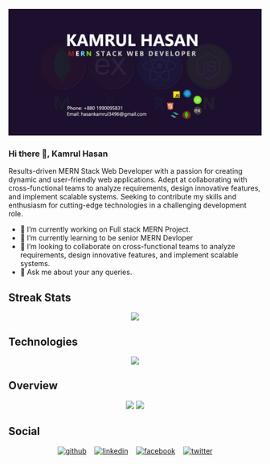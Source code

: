 [![An old rock in the desert](./assets/images/gitHubBanner.jpg "Shiprock, New Mexico by Beau Rogers")](https://www.linkedin.com/in/kamrulhasan-wd/)

### Hi there 👋, Kamrul Hasan

Results-driven MERN Stack Web Developer with a passion for creating dynamic and user-friendly web applications. Adept at collaborating with cross-functional teams to analyze requirements, design innovative features, and implement scalable systems. Seeking to contribute my skills and enthusiasm for cutting-edge technologies in a challenging development role.

- 🔭 I’m currently working on Full stack MERN Project.
- 🌱 I’m currently learning to be senior MERN Devloper
- 👯 I’m looking to collaborate on cross-functional teams to analyze requirements, design innovative features, and implement scalable systems.
- 💬 Ask me about your any queries.

## Streak Stats

<a style="display:flex; gap:16px; justify-content:center;
    flex-wrap:wrap;"  href="https://git.io/streak-stats"> <img src="https://github-readme-streak-stats.herokuapp.com?user=kamrulhasan833&theme=dark&hide_border=true&card_width=600&background=1D102E"/></a>

## Technologies

<a style="display:flex; gap:16px; justify-content:center;
    flex-wrap:wrap;"  href="https://skillicons.dev"> <img src="https://skillicons.dev/icons?i=js,react,nodejs,express,mongodb,tailwind,firebase,bootstrap,html,css,figma,vscode"/></a>

## Overview

<div align="center"
    flex-wrap:wrap;" ><img src="https://github-readme-stats.vercel.app/api?username=kamrulhasan833&show_icons=true"/>
<a  href="https://github.com/anuraghazra/github-readme-stats"> <img src="https://github-readme-stats.vercel.app/api/top-langs/?username=kamrulhasan833"/></a>
</div>

## Social

<div style="display:flex; gap:16px; justify-content:center;
    flex-wrap:wrap;" >
<a href="https://github.com/kamrulhasan833">
<img src='https://cdn.jsdelivr.net/npm/simple-icons@3.0.1/icons/github.svg'  alt='github' height='40'>
</a>
<a href="https://www.linkedin.com/in/kamrulhasan-wd/">
<img src='https://cdn.jsdelivr.net/npm/simple-icons@3.0.1/icons/linkedin.svg' alt='linkedin' height='40'> 
</a>
<a href="https://www.facebook.com/kamrulhasan.wd">
<img  src='https://cdn.jsdelivr.net/npm/simple-icons@3.0.1/icons/facebook.svg' alt='facebook' height='40'>
</a>

<a href="https://twitter.com/Kamrul3496">
<img src='https://cdn.jsdelivr.net/npm/simple-icons@3.0.1/icons/twitter.svg' alt='twitter' height='40'>
</a>

</div>

